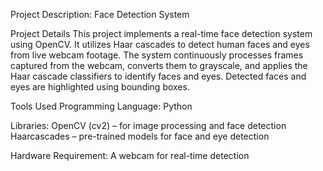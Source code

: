 Project Description: Face Detection System

Project Details
This project implements a real-time face detection system using OpenCV. It utilizes Haar cascades to detect human faces and eyes from live webcam footage. 
The system continuously processes frames captured from the webcam, converts them to grayscale, and applies the Haar cascade classifiers to identify faces and eyes. 
Detected faces and eyes are highlighted using bounding boxes.

Tools Used
Programming Language: Python

Libraries:
OpenCV (cv2) – for image processing and face detection
Haarcascades – pre-trained models for face and eye detection

Hardware Requirement: A webcam for real-time detection
